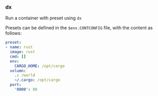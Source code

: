 
### dx
Run a container with preset using `dx`

Presets can be defined in the `$env.CONTCONFIG` file, with the content as follows:

```yaml
preset:
- name: rust
  image: rust
  cmd: []
  env:
    CARGO_HOME: /opt/cargo
  volumn:
    .: /world
    ~/.cargo: /opt/cargo
  port:
    '8000': 80
```
